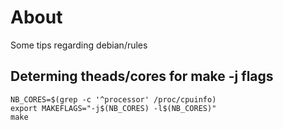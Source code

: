 # About
Some tips regarding debian/rules

## Determing theads/cores for make -j flags

```
NB_CORES=$(grep -c '^processor' /proc/cpuinfo)
export MAKEFLAGS="-j$(NB_CORES) -l$(NB_CORES)"
make
```
